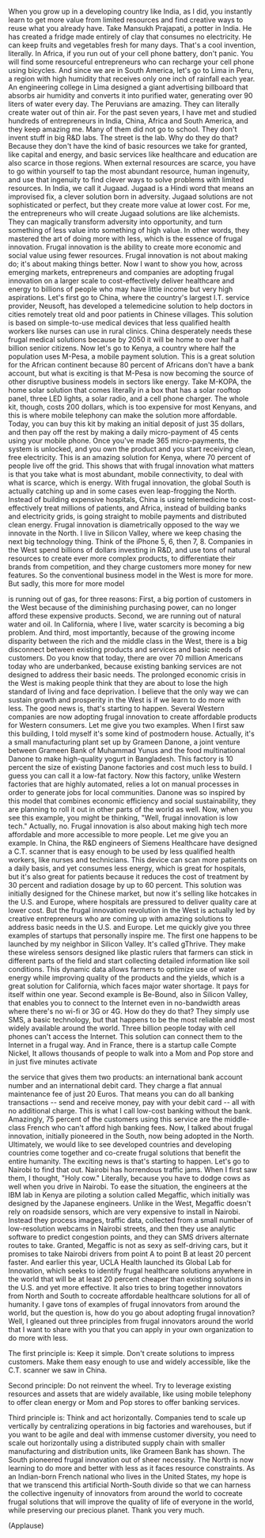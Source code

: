 
When you grow up in a developing country
like India, as I did,
you instantly learn to get more value
from limited resources
and find creative ways to reuse
what you already have.
Take Mansukh Prajapati,
a potter in India.
He has created a fridge
made entirely of clay
that consumes no electricity.
He can keep fruits and vegetables
fresh for many days.
That&#39;s a cool invention, literally.
In Africa, if you run out of
your cell phone battery, don&#39;t panic.
You will find some
resourceful entrepreneurs
who can recharge your 
cell phone using bicycles.
And since we are in South America,
let&#39;s go to Lima in Peru,
a region with high humidity
that receives only one inch
of rainfall each year.
An engineering college in Lima
designed a giant advertising billboard
that absorbs air humidity
and converts it into purified water,
generating over 90 liters
of water every day.
The Peruvians are amazing.
They can literally create
water out of thin air.
For the past seven years,
I have met and studied
hundreds of entrepreneurs
in India, China, Africa and South America,
and they keep amazing me.
Many of them did not go to school.
They don&#39;t invent stuff in big R&amp;D labs.
The street is the lab.
Why do they do that?
Because they don&#39;t have the kind
of basic resources we take for granted,
like capital and energy,
and basic services
like healthcare and education
are also scarce in those regions.
When external resources are scarce,
you have to go within yourself
to tap the most abundant
resource, human ingenuity,
and use that ingenuity to find clever ways
to solve problems with limited resources.
In India, we call it Jugaad.
Jugaad is a Hindi word
that means an improvised fix,
a clever solution born in adversity.
Jugaad solutions are not
sophisticated or perfect,
but they create more value at lower cost.
For me, the entrepreneurs
who will create Jugaad solutions
are like alchemists.
They can magically transform
adversity into opportunity,
and turn something of less value
into something of high value.
In other words, they mastered the art
of doing more with less,
which is the essence of frugal innovation.
Frugal innovation is the ability 
to create more economic and social value
using fewer resources.
Frugal innovation is not about making do;
it&#39;s about making things better.
Now I want to show you how,
across emerging markets,
entrepreneurs and companies are adopting 
frugal innovation on a larger scale
to cost-effectively deliver healthcare
and energy to billions of people
who may have little income
but very high aspirations.
Let&#39;s first go to China,
where the country&#39;s largest
I.T. service provider, Neusoft,
has developed a telemedicine solution
to help doctors in cities
remotely treat old and poor patients
in Chinese villages.
This solution is based on
simple-to-use medical devices
that less qualified health workers
like nurses can use in rural clinics.
China desperately needs
these frugal medical solutions
because by 2050 it will be home
to over half a billion senior citizens.
Now let&#39;s go to Kenya,
a country where half the population
uses M-Pesa, a mobile payment solution.
This is a great solution
for the African continent
because 80 percent of Africans
don&#39;t have a bank account,
but what is exciting is that M-Pesa
is now becoming the source
of other disruptive business models
in sectors like energy.
Take M-KOPA, the home solar solution
that comes literally in a box
that has a solar rooftop panel,
three LED lights,
a solar radio, and a cell phone charger.
The whole kit, though, costs 200 dollars,
which is too expensive for most Kenyans,
and this is where mobile telephony
can make the solution more affordable.
Today, you can buy this kit by making
an initial deposit of just 35 dollars,
and then pay off the rest by making
a daily micro-payment of 45 cents
using your mobile phone.
Once you&#39;ve made 365 micro-payments,
the system is unlocked,
and you own the product and you start 
receiving clean, free electricity.
This is an amazing solution for Kenya,
where 70 percent of people
live off the grid.
This shows that with frugal innovation
what matters is that you take what is
most abundant, mobile connectivity,
to deal with what is scarce,
which is energy.
With frugal innovation,
the global South is actually catching up
and in some cases 
even leap-frogging the North.
Instead of building expensive hospitals,
China is using telemedicine
to cost-effectively treat
millions of patients,
and Africa, instead of building
banks and electricity grids,
is going straight to mobile payments
and distributed clean energy.
Frugal innovation is diametrically opposed
to the way we innovate in the North.
I live in Silicon Valley,
where we keep chasing
the next big technology thing.
Think of the iPhone 5, 6, then 7, 8.
Companies in the West spend
billions of dollars investing in R&amp;D,
and use tons of natural resources
to create ever more complex products,
to differentiate their brands
from competition,
and they charge customers
more money for new features.
So the conventional business model 
in the West is more for more.
But sadly, this more for more model

is running out of gas, for three reasons:
First, a big portion
of customers in the West
because of the diminishing
purchasing power,
can no longer afford
these expensive products.
Second, we are running out of
natural water and oil.
In California, where I live,
water scarcity is becoming a big problem.
And third, most importantly,
because of the growing income disparity
between the rich 
and the middle class in the West,
there is a big disconnect
between existing products and services
and basic needs of customers.
Do you know that today,
there are over 70 million Americans
today who are underbanked,
because existing banking services
are not designed to address
their basic needs.
The prolonged economic crisis
in the West is making people think
that they are about to lose
the high standard of living
and face deprivation.
I believe that the only way we can sustain
growth and prosperity in the West
is if we learn to do more with less.
The good news is,
that&#39;s starting to happen.
Several Western companies
are now adopting frugal innovation
to create affordable products
for Western consumers.
Let me give you two examples.
When I first saw this building,
I told myself it&#39;s some
kind of postmodern house.
Actually, it&#39;s a small manufacturing plant
set up by Grameen Danone,
a joint venture between 
Grameen Bank of Muhammad Yunus
and the food multinational Danone
to make high-quality yogurt in Bangladesh.
This factory is 10 percent the size
of existing Danone factories
and cost much less to build.
I guess you can call it a low-fat factory.
Now this factory, unlike Western factories
that are highly automated,
relies a lot on manual processes in order 
to generate jobs for local communities.
Danone was so inspired by this model
that combines economic efficiency
and social sustainability,
they are planning to roll it out
in other parts of the world as well.
Now, when you see this example,
you might be thinking, &quot;Well,
frugal innovation is low tech.&quot;
Actually, no.
Frugal innovation is also
about making high tech
more affordable and more
accessible to more people.
Let me give you an example.
In China, the R&amp;D engineers
of Siemens Healthcare
have designed a C.T. scanner
that is easy enough to be used
by less qualified health workers,
like nurses and technicians.
This device can scan
more patients on a daily basis,
and yet consumes less energy,
which is great for hospitals,
but it&#39;s also great for patients
because it reduces the cost
of treatment by 30 percent
and radiation dosage by up to 60 percent.
This solution was initially designed
for the Chinese market,
but now it&#39;s selling like hotcakes
in the U.S. and Europe,
where hospitals are pressured
to deliver quality care at lower cost.
But the frugal innovation revolution
in the West is actually led
by creative entrepreneurs
who are coming up with amazing solutions
to address basic needs
in the U.S. and Europe.
Let me quickly give you
three examples of startups
that personally inspire me.
The first one happens to be launched
by my neighbor in Silicon Valley.
It&#39;s called gThrive.
They make these wireless sensors
designed like plastic rulers
that farmers can stick
in different parts of the field
and start collecting detailed
information like soil conditions.
This dynamic data allows farmers
to optimize use of water energy
while improving quality
of the products and the yields,
which is a great solution for California,
which faces major water shortage.
It pays for itself within one year.
Second example is Be-Bound,
also in Silicon Valley,
that enables you
to connect to the Internet
even in no-bandwidth areas
where there&#39;s no wi-fi or 3G or 4G.
How do they do that?
They simply use SMS, a basic technology,
but that happens to be the most reliable
and most widely available
around the world.
Three billion people today with 
cell phones can&#39;t access the Internet.
This solution can connect them
to the Internet in a frugal way.
And in France, there is
a startup calle Compte Nickel,
It allows thousands of people
to walk into a Mom and Pop store
and in just five minutes activate

the service that gives them two products:
an international bank account number
and an international debit card.
They charge a flat annual 
maintenance fee of just 20 Euros.
That means you can do
all banking transactions --
send and receive money,
pay with your debit card --
all with no additional charge.
This is what I call low-cost banking
without the bank.
Amazingly, 75 percent
of the customers using this service
are the middle-class French
who can&#39;t afford high banking fees.
Now, I talked about frugal innovation,
initially pioneered in the South,
now being adopted in the North.
Ultimately, we would like to see
developed countries
and developing countries
come together and co-create
frugal solutions
that benefit the entire humanity.
The exciting news is
that&#39;s starting to happen.
Let&#39;s go to Nairobi to find that out.
Nairobi has horrendous traffic jams.
When I first saw them,
I thought, &quot;Holy cow.&quot;
Literally, because you have to dodge cows
as well when you drive in Nairobi.
To ease the situation,
the engineers at the IBM lab in Kenya
are piloting a solution called Megaffic,
which initially was designed
by the Japanese engineers.
Unlike in the West, Megaffic
doesn&#39;t rely on roadside sensors,
which are very expensive
to install in Nairobi.
Instead they process images, traffic data,
collected from a small number of
low-resolution webcams in Nairobi streets,
and then they use analytic software
to predict congestion points,
and they can SMS drivers
alternate routes to take.
Granted, Megaffic is not
as sexy as self-driving cars,
but it promises to take Nairobi drivers
from point A to point B
at least 20 percent faster.
And earlier this year, UCLA Health
launched its Global Lab for Innovation,
which seeks to identify frugal healthcare 
solutions anywhere in the world
that will be at least 20 percent cheaper
than existing solutions in the U.S.
and yet more effective.
It also tries to bring together
innovators from North and South
to cocreate affordable healthcare
solutions for all of humanity.
I gave tons of examples of frugal
innovators from around the world,
but the question is, how do you go about
adopting frugal innovation?
Well, I gleaned out three principles
from frugal innovators around the world
that I want to share with you
that you can apply
in your own organization
to do more with less.

The first principle is: Keep it simple.
Don&#39;t create solutions
to impress customers.
Make them easy enough to use
and widely accessible,
like the C.T. scanner we saw in China.

Second principle: 
Do not reinvent the wheel.
Try to leverage existing resources
and assets that are widely available,
like using mobile telephony
to offer clean energy
or Mom and Pop stores
to offer banking services.

Third principle is:
Think and act horizontally.
Companies tend to scale up vertically
by centralizing operations
in big factories and warehouses,
but if you want to be agile and deal
with immense customer diversity,
you need to scale out horizontally
using a distributed supply chain
with smaller manufacturing
and distribution units,
like Grameen Bank has shown.
The South pioneered frugal innovation
out of sheer necessity.
The North is now learning to do
more and better with less
as it faces resource constraints.
As an Indian-born French national
who lives in the United States,
my hope is that we transcend
this artificial North-South divide
so that we can harness
the collective ingenuity
of innovators from around the world
to cocreate frugal solutions
that will improve the quality of life
of everyone in the world,
while preserving our precious planet.
Thank you very much.

(Applause)

